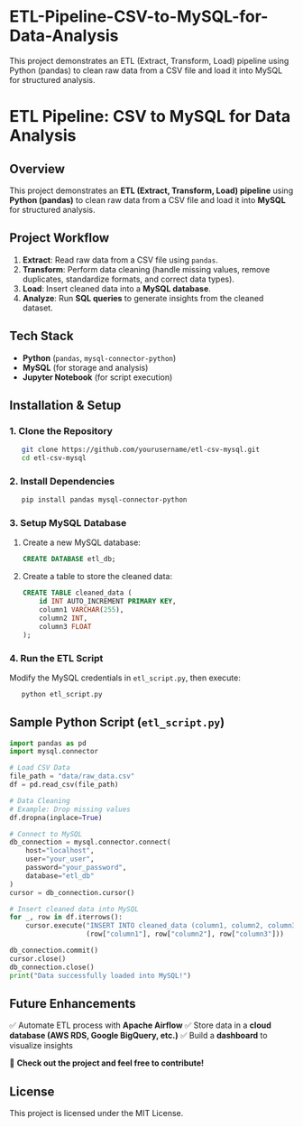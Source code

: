 # ETL-Pipeline-CSV-to-MySQL-for-Data-Analysis
This project demonstrates an ETL (Extract, Transform, Load) pipeline using Python (pandas) to clean raw data from a CSV file and load it into MySQL for structured analysis.

# ETL Pipeline: CSV to MySQL for Data Analysis

## Overview
This project demonstrates an **ETL (Extract, Transform, Load) pipeline** using **Python (pandas)** to clean raw data from a CSV file and load it into **MySQL** for structured analysis.

## Project Workflow
1. **Extract**: Read raw data from a CSV file using `pandas`.
2. **Transform**: Perform data cleaning (handle missing values, remove duplicates, standardize formats, and correct data types).
3. **Load**: Insert cleaned data into a **MySQL database**.
4. **Analyze**: Run **SQL queries** to generate insights from the cleaned dataset.

## Tech Stack
- **Python** (`pandas`, `mysql-connector-python`)
- **MySQL** (for storage and analysis)
- **Jupyter Notebook** (for script execution)

## Installation & Setup
### **1. Clone the Repository**
```bash
   git clone https://github.com/yourusername/etl-csv-mysql.git
   cd etl-csv-mysql
```

### **2. Install Dependencies**
```bash
   pip install pandas mysql-connector-python
```

### **3. Setup MySQL Database**
1. Create a new MySQL database:
   ```sql
   CREATE DATABASE etl_db;
   ```
2. Create a table to store the cleaned data:
   ```sql
   CREATE TABLE cleaned_data (
       id INT AUTO_INCREMENT PRIMARY KEY,
       column1 VARCHAR(255),
       column2 INT,
       column3 FLOAT
   );
   ```

### **4. Run the ETL Script**
Modify the MySQL credentials in `etl_script.py`, then execute:
```bash
   python etl_script.py
```

## Sample Python Script (`etl_script.py`)
```python
import pandas as pd
import mysql.connector

# Load CSV Data
file_path = "data/raw_data.csv"
df = pd.read_csv(file_path)

# Data Cleaning
# Example: Drop missing values
df.dropna(inplace=True)

# Connect to MySQL
db_connection = mysql.connector.connect(
    host="localhost",
    user="your_user",
    password="your_password",
    database="etl_db"
)
cursor = db_connection.cursor()

# Insert cleaned data into MySQL
for _, row in df.iterrows():
    cursor.execute("INSERT INTO cleaned_data (column1, column2, column3) VALUES (%s, %s, %s)",
                   (row["column1"], row["column2"], row["column3"]))

db_connection.commit()
cursor.close()
db_connection.close()
print("Data successfully loaded into MySQL!")
```

## Future Enhancements
✅ Automate ETL process with **Apache Airflow**
✅ Store data in a **cloud database (AWS RDS, Google BigQuery, etc.)**
✅ Build a **dashboard** to visualize insights

🚀 **Check out the project and feel free to contribute!**

## License
This project is licensed under the MIT License.

